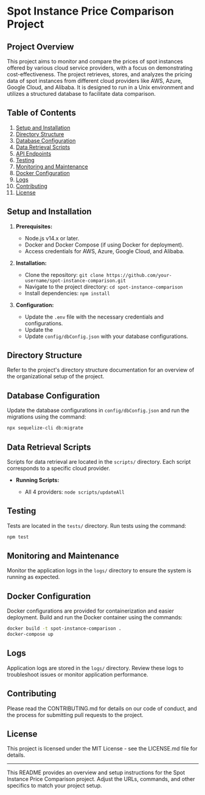 # Spot Instance Price Comparison Project

## Project Overview
This project aims to monitor and compare the prices of spot instances offered by various cloud service providers, with a focus on demonstrating cost-effectiveness. The project retrieves, stores, and analyzes the pricing data of spot instances from different cloud providers like AWS, Azure, Google Cloud, and Alibaba. It is designed to run in a Unix environment and utilizes a structured database to facilitate data comparison.

## Table of Contents

1. [Setup and Installation](#setup-and-installation)
2. [Directory Structure](#directory-structure)
3. [Database Configuration](#database-configuration)
4. [Data Retrieval Scripts](#data-retrieval-scripts)
5. [API Endpoints](#api-endpoints)
6. [Testing](#testing)
7. [Monitoring and Maintenance](#monitoring-and-maintenance)
8. [Docker Configuration](#docker-configuration)
9. [Logs](#logs)
10. [Contributing](#contributing)
11. [License](#license)

## Setup and Installation

1. **Prerequisites:**
   - Node.js v14.x or later.
   - Docker and Docker Compose (if using Docker for deployment).
   - Access credentials for AWS, Azure, Google Cloud, and Alibaba.

2. **Installation:**
   - Clone the repository: `git clone https://github.com/your-username/spot-instance-comparison.git`
   - Navigate to the project directory: `cd spot-instance-comparison`
   - Install dependencies: `npm install`

3. **Configuration:**
   - Update the `.env` file with the necessary credentials and configurations.
   - Update the 
   - Update `config/dbConfig.json` with your database configurations.

## Directory Structure

Refer to the project's directory structure documentation for an overview of the organizational setup of the project.

## Database Configuration

Update the database configurations in `config/dbConfig.json` and run the migrations using the command:

```bash
npx sequelize-cli db:migrate
```

## Data Retrieval Scripts

Scripts for data retrieval are located in the `scripts/` directory. Each script corresponds to a specific cloud provider.

- **Running Scripts:**
  
  - All 4 providers: `node scripts/updateAll`


## Testing

Tests are located in the `tests/` directory. Run tests using the command:

```bash
npm test
```

## Monitoring and Maintenance

Monitor the application logs in the `logs/` directory to ensure the system is running as expected.

## Docker Configuration

Docker configurations are provided for containerization and easier deployment. Build and run the Docker container using the commands:

```bash
docker build -t spot-instance-comparison .
docker-compose up
```

## Logs

Application logs are stored in the `logs/` directory. Review these logs to troubleshoot issues or monitor application performance.

## Contributing

Please read the CONTRIBUTING.md for details on our code of conduct, and the process for submitting pull requests to the project.

## License

This project is licensed under the MIT License - see the LICENSE.md file for details.

---

This README provides an overview and setup instructions for the Spot Instance Price Comparison project. Adjust the URLs, commands, and other specifics to match your project setup.
